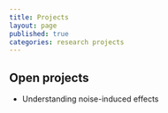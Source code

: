 ```yaml
---
title: Projects
layout: page
published: true
categories: research projects
---
```


Open projects
-------------

- Understanding noise-induced effects

